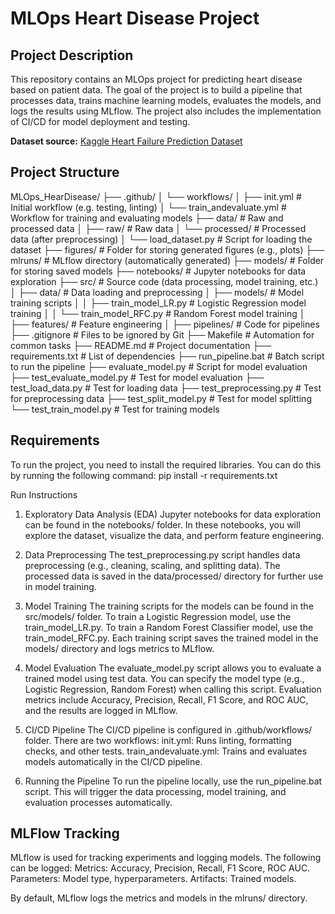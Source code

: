 ﻿# MLOps Heart Disease Project

## Project Description
This repository contains an MLOps project for predicting heart disease based on patient data. The goal of the project is to build a pipeline that processes data, trains machine learning models, evaluates the models, and logs the results using MLflow. The project also includes the implementation of CI/CD for model deployment and testing.

**Dataset source:** [Kaggle Heart Failure Prediction Dataset](https://www.kaggle.com/datasets/fedesoriano/heart-failure-prediction)

## Project Structure
MLOps_HearDisease/
├── .github/
│   └── workflows/
│       ├── init.yml                  # Initial workflow (e.g. testing, linting)
│       └── train_andevaluate.yml      # Workflow for training and evaluating models
├── data/                               # Raw and processed data
│   ├── raw/                           # Raw data
│   └── processed/                     # Processed data (after preprocessing)
│   └── load_dataset.py                # Script for loading the dataset
├── figures/                            # Folder for storing generated figures (e.g., plots)
├── mlruns/                             # MLflow directory (automatically generated)
├── models/                             # Folder for storing saved models
├── notebooks/                          # Jupyter notebooks for data exploration
├── src/                                # Source code (data processing, model training, etc.)
│   ├── data/                           # Data loading and preprocessing
│   ├── models/                         # Model training scripts
│   │   ├── train_model_LR.py           # Logistic Regression model training
│   │   └── train_model_RFC.py          # Random Forest model training
│   ├── features/                       # Feature engineering
│   ├── pipelines/                      # Code for pipelines
├── .gitignore                          # Files to be ignored by Git
├── Makefile                            # Automation for common tasks
├── README.md                           # Project documentation
├── requirements.txt                    # List of dependencies
├── run_pipeline.bat                    # Batch script to run the pipeline
├── evaluate_model.py                   # Script for model evaluation
├── test_evaluate_model.py              # Test for model evaluation
├── test_load_data.py                   # Test for loading data
├── test_preprocessing.py               # Test for preprocessing data
├── test_split_model.py                 # Test for model splitting
└── test_train_model.py                 # Test for training models

## Requirements
To run the project, you need to install the required libraries. You can do this by running the following command: 
pip install -r requirements.txt

Run Instructions
1. Exploratory Data Analysis (EDA)
Jupyter notebooks for data exploration can be found in the notebooks/ folder.
In these notebooks, you will explore the dataset, visualize the data, and perform feature engineering.

2. Data Preprocessing
The test_preprocessing.py script handles data preprocessing (e.g., cleaning, scaling, and splitting data).
The processed data is saved in the data/processed/ directory for further use in model training.

3. Model Training
The training scripts for the models can be found in the src/models/ folder.
To train a Logistic Regression model, use the train_model_LR.py.
To train a Random Forest Classifier model, use the train_model_RFC.py.
Each training script saves the trained model in the models/ directory and logs metrics to MLflow.

4. Model Evaluation
The evaluate_model.py script allows you to evaluate a trained model using test data.
You can specify the model type (e.g., Logistic Regression, Random Forest) when calling this script.
Evaluation metrics include Accuracy, Precision, Recall, F1 Score, and ROC AUC, and the results are logged in MLflow.

5. CI/CD Pipeline
The CI/CD pipeline is configured in .github/workflows/ folder.
There are two workflows: 
        init.yml: Runs linting, formatting checks, and other tests.
        train_andevaluate.yml: Trains and evaluates models automatically in the CI/CD pipeline.

6. Running the Pipeline
To run the pipeline locally, use the run_pipeline.bat script.
This will trigger the data processing, model training, and evaluation processes automatically.

## MLFlow Tracking
MLflow is used for tracking experiments and logging models. The following can be logged:
Metrics: Accuracy, Precision, Recall, F1 Score, ROC AUC.
Parameters: Model type, hyperparameters.
Artifacts: Trained models.

By default, MLflow logs the metrics and models in the mlruns/ directory.